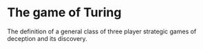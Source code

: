 # The game of Turing
The definition of a general class of three player strategic games of deception and its discovery.
